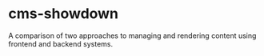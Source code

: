 # cms-showdown
A comparison of two approaches to managing and rendering content using frontend and backend systems.
